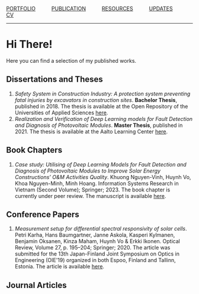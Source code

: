 [PORTFOLIO](/pages/portfolio) &nbsp; &nbsp; &nbsp; &nbsp; &nbsp;
[PUBLICATION](/pages/publication) &nbsp; &nbsp; &nbsp; &nbsp; &nbsp;
[RESOURCES](/pages/resources) &nbsp; &nbsp; &nbsp; &nbsp; &nbsp;
[UPDATES](/pages/updates) &nbsp; &nbsp; &nbsp; &nbsp; &nbsp;
[CV](/pages/vohuynhquangnguyen_cv.pdf) &nbsp; &nbsp; &nbsp; &nbsp; &nbsp;

***

# Hi There!
Here you can find a selection of my published works.

## Dissertations and Theses
1. _Safety System in Construction Industry: A protection system preventing fatal injuries by excavators in construction sites_. **Bachelor Thesis**, published in 2018. The thesis is available at the Open Repository of the Universities of Applied Sciences [here](https://www.theseus.fi/handle/10024/139396).
2. _Realization and Verification of Deep Learning models for Fault Detection and Diagnosis of Photovoltaic Modules_. **Master Thesis**, published in 2021. The thesis is available at the Aalto Learning Center [here](https://aaltodoc.aalto.fi/handle/123456789/102461).

## Book Chapters
1. _Case study: Utilising of Deep Learning Models for Fault Detection and Diagnosis of Photovoltaic Modules to Improve Solar Energy Constructions’ O&M Activities Quality_. Khuong Nguyen-Vinh, Huynh Vo, Khoa Nguyen-Minh, Minh Hoang. Information Systems Research in Vietnam (Second Volume); Springer; 2023. The book chapter is currently under peer review. The manuscript is available [here](/resources/manuscripts/elpv_springer_infosys.pdf).

## Conference Papers
1. _Measurement setup for differential spectral responsivity of solar cells_. Petri Karha, Hans Baumgartner, Janne Askola, Kasperi Kylmanen, Benjamin Oksanen, Kinza Maham, Huynh Vo & Erkki Ikonen. Optical Review, Volume 27, p. 195–204; Springer; 2020. The article was submitted for the 13th Japan-Finland Joint Symposium on Optics in Engineering (OIE'19) organized in both Espoo, Finland and Tallinn, Estonia. The article is available [here](https://link.springer.com/article/10.1007/s10043-020-00584-x).

## Journal Articles